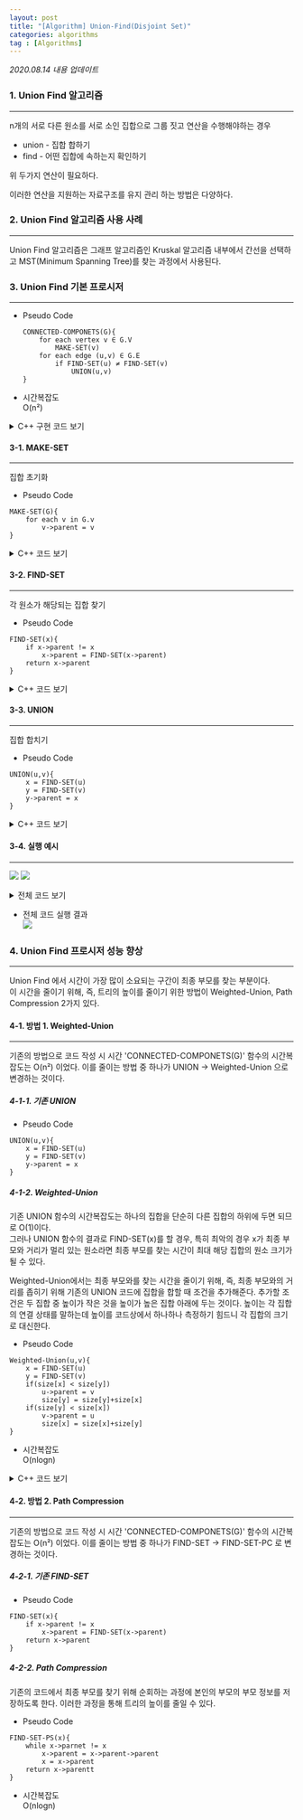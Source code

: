 ```yaml
---
layout: post
title: "[Algorithm] Union-Find(Disjoint Set)"
categories: algorithms
tag : [Algorithms]
---
```


_2020.08.14 내용 업데이트_

### 1. Union Find 알고리즘
---
n개의 서로 다른 원소를 서로 소인 집합으로 그룹 짓고 연산을 수행해야하는 경우  

- union - 집합 합하기  
- find - 어떤 집합에 속하는지 확인하기  

위 두가지 연산이 필요하다.  

이러한 연산을 지원하는 자료구조를 유지 관리 하는 방법은 다양하다.  

### 2. Union Find 알고리즘 사용 사례 
---
Union Find 알고리즘은 그래프 알고리즘인 Kruskal 알고리즘 내부에서 간선을 선택하고 MST(Minimum Spanning Tree)를 찾는 과정에서 사용된다.  

### 3. Union Find 기본 프로시저 
---
- Pseudo Code
    ```
    CONNECTED-COMPONETS(G){
        for each vertex v ∈ G.V
            MAKE-SET(v)
        for each edge (u,v) ∈ G.E
            if FIND-SET(u) ≠ FIND-SET(v)
                UNION(u,v)
    }
    ```

- 시간복잡도  
    O(n²)

<details>
<summary>C++ 구현 코드 보기</summary>
<div markdown="1">

```cpp
void CONNECTED_COMPONENTS(char vertex[], Edge *edge[], SetItem *set[]){
    for(int vIndex=0; vIndex<10; vIndex++){
        set = MAKE_SET(vIndex, vertex[vIndex], set);
    }
    for(int eIndex=0; eIndex<7; eIndex++){
        if(FIND_SET(edge[eIndex]->e1, set) != FIND_SET(edge[eIndex]->e2, set))
            set = UNION(edge[eIndex]->e1,edge[eIndex]->e2, set);
    }
    return;
}
```
</div>
</details>


#### 3-1. MAKE-SET 
---
집합 초기화 

- Pseudo Code
```
MAKE-SET(G){
    for each v in G.v
        v->parent = v
}
```

<details>
<summary>C++ 코드 보기</summary>
<div markdown="1">

```cpp
SetItem **MAKE_SET(int index, char in, SetItem **set){
    *(set+index) = new SetItem(in, in);
    return set;
}
```
</div>
</details>

#### 3-2. FIND-SET
---
각 원소가 해당되는 집합 찾기 

- Pseudo Code
```
FIND-SET(x){
    if x->parent != x
        x->parent = FIND-SET(x->parent)
    return x->parent
}
```

<details>
<summary>C++ 코드 보기</summary>
<div markdown="1">

```cpp
char FIND_SET(char target, SetItem **set){
    // 구조체의 인덱스 찾는 부분 
    int targetIndex;
    for(int sIndex=0; sIndex<10; sIndex++){
        if(set[sIndex]->origin == target) {
            targetIndex = sIndex;
            break;
        }
    }
    // pseudo code에 맞춰 작성한 부분 
    if(set[targetIndex]->parent != set[targetIndex]->origin){
        set[targetIndex]->parent = FIND_SET(set[targetIndex]->parent, set);
    }
    return set[targetIndex]->parent;
}
```
</div>
</details>

#### 3-3. UNION
---
집합 합치기 

- Pseudo Code 
```
UNION(u,v){
    x = FIND-SET(u)
    y = FIND-SET(v)
    y->parent = x
}
```

<details>
<summary>C++ 코드 보기</summary>
<div markdown="1">

```cpp
SetItem **UNION(char e1, char e2, SetItem **set){
    char x = FIND_SET(e1, set);
    char y = FIND_SET(e2, set);
    int xIndex, yIndex;

    for(int sIndex=0; sIndex<10; sIndex++){
        if(set[sIndex]->origin == x)
            xIndex = sIndex;
        if(set[sIndex]->origin == y)
            yIndex = sIndex;
    }

    set[yIndex]->parent = x;

    return set;
}
```
</div>
</details>

#### 3-4. 실행 예시  
---
![](https://krispedia.github.io/assets/images/union_find_ex1.jpg)
![](https://krispedia.github.io/assets/images/union_find_ex2.jpg)

<details>
<summary>전체 코드 보기</summary>
<div markdown="1">

```cpp
#include<iostream>

using namespace std;

struct Edge{
    char e1;
    char e2;
    Edge(char e1, char e2):e1(e1), e2(e2){}
};
struct SetItem{
    char origin;
    char parent;
    SetItem(char origin, char parent): origin(origin), parent(parent){}
};

char FIND_SET(char target, SetItem **set);

////////////////// 출력용 /////////////////////////////
///
void checkSet(SetItem *set[]){
    for(int i=0; i<10; i++)
        cout<<set[i]->origin<<" ";
    cout<<endl;
    for(int i=0; i<10; i++)
        cout<<set[i]->parent<<" ";
    cout<<endl;
}
void printSet(SetItem *set[]){
    bool done[10] = {false};
    bool head[10] = {false};
    for(int setIndex=0; setIndex<10; setIndex++){
        char headChar = set[setIndex]->parent;
        for(int subIndex=0; subIndex<10; subIndex++){
            if(set[subIndex]->origin == headChar)
                head[subIndex] = true;
        }
    }
    for(int index=0; index<10; index++){
        if(head[index]){
            char headChar = set[index]->origin;
            cout<<"{ ";
            for(int setIndex=0; setIndex<10; setIndex++){
                if(FIND_SET(set[setIndex]->origin, set) == headChar)
                    cout<<set[setIndex]->origin<<" ";
            }
            cout<<"} ";
        }
    }
    cout<<endl;
}
///
////////////////////////////////////////////////////////

SetItem **MAKE_SET(int index, char in, SetItem **set){
    *(set+index) = new SetItem(in, in);
    return set;
}
char FIND_SET(char target, SetItem **set){
    int targetIndex;
    for(int sIndex=0; sIndex<10; sIndex++){
        if(set[sIndex]->origin == target) {
            targetIndex = sIndex;
            break;
        }
    }
    if(set[targetIndex]->parent != set[targetIndex]->origin){
        set[targetIndex]->parent = FIND_SET(set[targetIndex]->parent, set);
    }
    return set[targetIndex]->parent;
}
SetItem **UNION(char e1, char e2, SetItem **set){
    char x = FIND_SET(e1, set);
    char y = FIND_SET(e2, set);
    int xIndex, yIndex;

    for(int sIndex=0; sIndex<10; sIndex++){
        if(set[sIndex]->origin == x)
            xIndex = sIndex;
        if(set[sIndex]->origin == y)
            yIndex = sIndex;
    }

    set[yIndex]->parent = x;

    return set;
}

void CONNECTED_COMPONENTS(char vertex[], Edge *edge[], SetItem *set[]){
    for(int vIndex=0; vIndex<10; vIndex++){
        set = MAKE_SET(vIndex, vertex[vIndex], set);
    }
    cout<<" INIT ";
    printSet(set);
    for(int eIndex=0; eIndex<7; eIndex++){
        if(FIND_SET(edge[eIndex]->e1, set) != FIND_SET(edge[eIndex]->e2, set))
            set = UNION(edge[eIndex]->e1,edge[eIndex]->e2, set);
        cout<<"("<<edge[eIndex]->e1<<'-'<<edge[eIndex]->e2<<") ";
        printSet(set);
        //checkSet(set);
    }
    return;
}

int main(){
    SetItem *set[10];
    char vertex[] = {'a','b','c','d','e','f','g','h','i','j'};
    Edge *edge[] = { new Edge('b','d'),
                    new Edge('e','g'),
                    new Edge('a','c'),
                    new Edge('h','i'),
                    new Edge('a','b'),
                    new Edge('e','f'),
                    new Edge('b','c')
                    };

    CONNECTED_COMPONENTS(vertex, edge, set);

    return 0;
}
```
</div>
</details>

- 전체 코드 실행 결과  
    ![](https://krispedia.github.io/assets/images/union_find_ex3.jpg)

### 4. Union Find 프로시저 성능 향상
--- 

Union Find 에서 시간이 가장 많이 소요되는 구간이 최종 부모를 찾는 부분이다.  
이 시간을 줄이기 위해, 즉, 트리의 높이를 줄이기 위한 방법이 Weighted-Union, Path Compression 2가지 있다.  

#### 4-1. 방법 1. Weighted-Union 
---
기존의 방법으로 코드 작성 시 시간 'CONNECTED-COMPONETS(G)' 함수의 시간복잡도는 O(n²) 이었다. 이를 줄이는 방법 중 하나가 UNION -> Weighted-Union 으로 변경하는 것이다.  

##### 4-1-1. 기존 UNION

- Pseudo Code 
```
UNION(u,v){
    x = FIND-SET(u)
    y = FIND-SET(v)
    y->parent = x
}
```

##### 4-1-2. Weighted-Union

기존 UNION 함수의 시간복잡도는 하나의 집합을 단순히 다른 집합의 하위에 두면 되므로 O(1)이다.  
그러나 UNION 함수의 결과로 FIND-SET(x)를 할 경우, 특히 최악의 경우 x가 최종 부모와 거리가 멀리 있는 원소라면 최종 부모를 찾는 시간이 최대 해당 집합의 원소 크기가 될 수 있다.  

Weighted-Union에서는 최종 부모와를 찾는 시간을 줄이기 위해, 즉, 최종 부모와의 거리를 좁히기 위해 기존의 UNION 코드에 집합을 합할 때 조건을 추가해준다. 추가할 조건은 두 집합 중 높이가 작은 것을 높이가 높은 집합 아래에 두는 것이다. 높이는 각 집합의 연결 상태를 말하는데 높이를 코드상에서 하나하나 측정하기 힘드니 각 집합의 크기로 대신한다.  

- Pseudo Code
```
Weighted-Union(u,v){
    x = FIND-SET(u)
    y = FIND-SET(v)
    if(size[x] < size[y])
        u->parent = v
        size[y] = size[y]+size[x]
    if(size[y] < size[x])
        v->parent = u
        size[x] = size[x]+size[y]
}
```

- 시간복잡도  
O(nlogn)  

<details>
<summary>C++ 코드 보기</summary>
<div markdown="1">

```cpp
int size[10] = {1};

SetItem **UNION(char e1, char e2, SetItem **set){
    char x = FIND_SET(e1, set);
    char y = FIND_SET(e2, set);
    int xIndex, yIndex;

    for(int sIndex=0; sIndex<10; sIndex++){
        if(set[sIndex]->origin == x)
            xIndex = sIndex;
        if(set[sIndex]->origin == y)
            yIndex = sIndex;
    }

    if(size[xIndex] < size[yIndex]) {
        set[xIndex]->parent = y;
        size[y] = size[y] + size[x];
    }
    else{
        set[yIndex]->parent = x;
        size[x] = size[x] + size[y];
    }

    return set;
}
```
</div>
</details>

#### 4-2. 방법 2. Path Compression
---
기존의 방법으로 코드 작성 시 시간 'CONNECTED-COMPONETS(G)' 함수의 시간복잡도는 O(n²) 이었다. 이를 줄이는 방법 중 하나가 FIND-SET -> FIND-SET-PC 로 변경하는 것이다. 

##### 4-2-1. 기존 FIND-SET
- Pseudo Code
```
FIND-SET(x){
    if x->parent != x
        x->parent = FIND-SET(x->parent)
    return x->parent
}
```

##### 4-2-2. Path Compression 

기존의 코드에서 최종 부모를 찾기 위해 순회하는 과정에 본인의 부모의 부모 정보를 저장하도록 한다. 이러한 과정을 통해 트리의 높이를 줄일 수 있다.  

- Pseudo Code
```
FIND-SET-PS(x){
    while x->parnet != x
        x->parent = x->parent->parent
        x = x->parent
    return x->parentt
}
```

- 시간복잡도  
O(nlogn)

